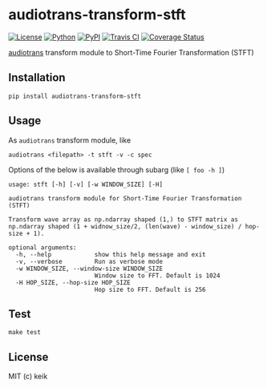 # audiotrans-transform-stft

[![License](https://img.shields.io/pypi/l/audiotrans-transform-stft.svg?style=flat-square)](https://github.com/keik/audiotrans-transform-stft/blob/master/LICENSE)
[![Python](https://img.shields.io/pypi/pyversions/audiotrans-transform-stft.svg?style=flat-square)](https://pypi.python.org/pypi/audiotrans-transform-stft)
[![PyPI](https://img.shields.io/pypi/v/audiotrans-transform-stft.svg?style=flat-square)](https://pypi.python.org/pypi/audiotrans-transform-stft)
[![Travis CI](https://img.shields.io/travis/keik/audiotrans-transform-stft.svg?style=flat-square)](https://travis-ci.org/keik/audiotrans-transform-stft)
[![Coverage Status](https://img.shields.io/coveralls/keik/audiotrans-transform-stft.svg?style=flat-square)](https://coveralls.io/github/keik/audiotrans-transform-stft)

[audiotrans](https://github.com/keik/audiotrans) transform module to Short-Time Fourier Transformation (STFT)


## Installation

```
pip install audiotrans-transform-stft
```


## Usage

As `audiotrans` transform module, like

```
audiotrans <filepath> -t stft -v -c spec
```

Options of the below is available through subarg (like `[ foo -h ]`)

```
usage: stft [-h] [-v] [-w WINDOW_SIZE] [-H]

audiotrans transform module for Short-Time Fourier Transformation (STFT)

Transform wave array as np.ndarray shaped (1,) to STFT matrix as
np.ndarray shaped (1 + widnow_size/2, (len(wave) - window_size) / hop-size + 1).

optional arguments:
  -h, --help            show this help message and exit
  -v, --verbose         Run as verbose mode
  -w WINDOW_SIZE, --window-size WINDOW_SIZE
                        Window size to FFT. Default is 1024
  -H HOP_SIZE, --hop-size HOP_SIZE
                        Hop size to FFT. Default is 256
```


## Test

```
make test
```


## License

MIT (c) keik
